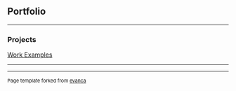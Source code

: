 ## Portfolio

---

### Projects

<a href="https://github.com/CelticJasen/workexamples">Work Examples</a>

---



---
<p style="font-size:11px">Page template forked from <a href="https://github.com/evanca/quick-portfolio">evanca</a></p>
<!-- Remove above link if you don't want to attibute -->

